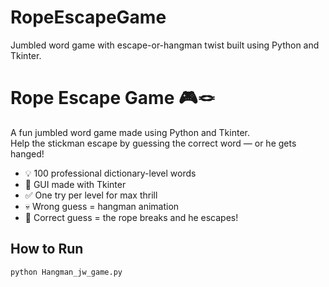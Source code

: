# RopeEscapeGame
Jumbled word game with escape-or-hangman twist built using Python and Tkinter.
# Rope Escape Game 🎮🪢

A fun jumbled word game made using Python and Tkinter.  
Help the stickman escape by guessing the correct word — or he gets hanged!

- 💡 100 professional dictionary-level words
- 🎨 GUI made with Tkinter
- ✅ One try per level for max thrill
- 💀 Wrong guess = hangman animation
- 🎉 Correct guess = the rope breaks and he escapes!

## How to Run

```bash
python Hangman_jw_game.py
